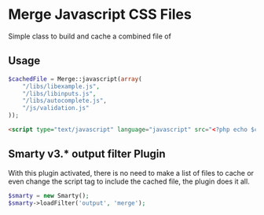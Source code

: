 Merge Javascript CSS Files
=========

Simple class to build and cache a combined file of


Usage
--------------

```php
$cachedFile = Merge::javascript(array(
	"/libs/libexample.js",
	"/libs/libinputs.js",
	"/libs/autocomplete.js",
	"/js/validation.js"
));
```
```html
<script type="text/javascript" language="javascript" src="<?php echo $cachedFile); ?>"></script>
```

Smarty v3.* output filter Plugin
--------------
With this plugin activated, there is no need to make a list of files to cache or even change the script tag to include the cached file, the plugin does it all.

```php
$smarty = new Smarty();
$smarty->loadFilter('output', 'merge');
```
